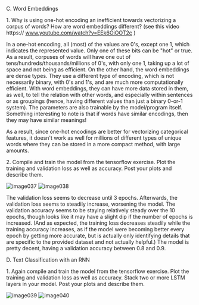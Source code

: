 
C. Word Embeddings

1\. Why is using one-hot encoding an inefficient towards vectorizing a corpus of words? How are word embeddings different? (see this video https:// www.youtube.com/watch?v=EEk6OiOOT2c )

In a one-hot encoding, all (most) of the values are 0's, except one 1, which indicates the represented value. Only one of these bits can be "hot" or true. As a result, corpuses of words will have one out of tens/hundreds/thousands/millions of 0's, with only one 1, taking up a lot of space and not being as efficient. On the other hand, the word embeddings are dense types. They use a different type of encoding, which is not necessarily binary, with 0's and 1's, and are much more computationally efficient. With word embeddings, they can have more data stored in them, as well, to tell the relation with other words, and especially within sentences or as groupings (hence, having different values than just a binary 0-or-1 system). The parameters are also trainable by the model/program itself. Something interesting to note is that if words have similar encodings, then they may have similar meanings!

As a result, since one-hot encodings are better for vectorizing categorical features, it doesn't work as well for millions of different types of unique words where they can be stored in a more compact method, with large amounts.

2\. Compile and train the model from the tensorflow exercise. Plot the training and validation loss as well as accuracy. Post your plots and describe them.

![image037](https://github.com/dshuangg/responses/raw/master/image037.png)
![image038](https://github.com/dshuangg/responses/raw/master/image038.png)

The validation loss seems to decrease until 3 epochs. Afterwards, the validation loss seems to steadily increase, worsening the model. The validation accuracy seems to be staying relatively steady over the 10 epochs, though looks like it may have a slight dip if the number of epochs is increased. (And as expected, the training loss decreases steadily while the training accuracy increases, as if the model were becoming better every epoch by getting more accurate, but is actually only identifying details that are specific to the provided dataset and not actually helpful.) The model is pretty decent, having a validation accuracy between 0.8 and 0.9.

D. Text Classification with an RNN

1\. Again compile and train the model from the tensorflow exercise. Plot the training and validation loss as well as accuracy. Stack two or more LSTM layers in your model. Post your plots and describe them.

![image039](https://github.com/dshuangg/responses/raw/master/image039.png)
![image040](https://github.com/dshuangg/responses/raw/master/image040.png)

